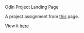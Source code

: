 Odin Project Landing Page

A project assignment from [this](https://www.theodinproject.com/lessons/foundations-landing-page) page.

View it [here](https://adlinling.github.io/odin_project_landing_page/)
